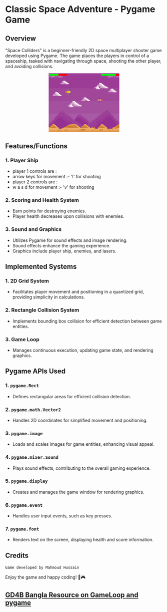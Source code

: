 # Classic Space Adventure - Pygame Game

## Overview

"Space Colliders" is a beginner-friendly 2D space multiplayer shooter game developed using Pygame. The game places the players in control of a spaceship, tasked with navigating through space, shooting the other player, and avoiding collisions.

<p align="center">
    <img src="Assets/image.png" alt="Image 1" width="45%">
</p>

## Features/Functions

### 1. Player Ship
- player 1 controls are :
- arrow keys for movement :- 'l' for shooting
- player 2 controls are :
- w a s d for movement :- 'v' for shooting  

### 2. Scoring and Health System
- Earn points for destroying enemies.
- Player health decreases upon collisions with enemies.

### 3. Sound and Graphics
- Utilizes Pygame for sound effects and image rendering.
- Sound effects enhance the gaming experience.
- Graphics include player ship, enemies, and lasers.

## Implemented Systems

### 1. 2D Grid System
- Facilitates player movement and positioning in a quantized grid, providing simplicity in calculations.

### 2. Rectangle Collision System
- Implements bounding box collision for efficient detection between game entities.

### 3. Game Loop
- Manages continuous execution, updating game state, and rendering graphics.

## Pygame APIs Used

### 1. `pygame.Rect`
- Defines rectangular areas for efficient collision detection.

### 2. `pygame.math.Vector2`
- Handles 2D coordinates for simplified movement and positioning.

### 3. `pygame.image`
- Loads and scales images for game entities, enhancing visual appeal.

### 4. `pygame.mixer.Sound`
- Plays sound effects, contributing to the overall gaming experience.

### 5. `pygame.display`
- Creates and manages the game window for rendering graphics.

### 6. `pygame.event`
- Handles user input events, such as key presses.

### 7. `pygame.font`
- Renders text on the screen, displaying health and score information.

## Credits

    Game developed by Mahmoud Hussain

 Enjoy the game and happy coding! 🚀🎮

## [GD4B Bangla Resource on GameLoop and pygame](https://github.com/Mahmoud-Hussain/Space-Colliders)
